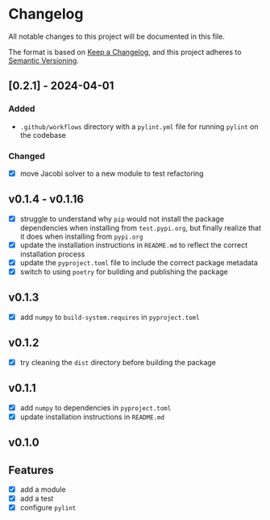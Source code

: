 # Changelog

All notable changes to this project will be documented in this file.

The format is based on [Keep a Changelog](https://keepachangelog.com/en/1.1.0/),
and this project adheres to [Semantic Versioning](https://semver.org/spec/v2.0.0.html).

## [0.2.1] - 2024-04-01

### Added

- `.github/workflows` directory with a `pylint.yml` file for running `pylint` on the codebase

### Changed

- [x] move Jacobi solver to a new module to test refactoring

## v0.1.4 - v0.1.16
- [x] struggle to understand why `pip` would not install the package dependencies when installing from `test.pypi.org`, but finally realize that it does when installing from `pypi.org`
- [x] update the installation instructions in `README.md` to reflect the correct installation process
- [x] update the `pyproject.toml` file to include the correct package metadata
- [x] switch to using `poetry` for building and publishing the package

## v0.1.3
- [x] add `numpy` to `build-system.requires` in `pyproject.toml`

## v0.1.2
- [x] try cleaning the `dist` directory before building the package

## v0.1.1
- [x] add `numpy` to dependencies in `pyproject.toml`
- [x] update installation instructions in `README.md`

## v0.1.0
## Features
- [x] add a module
- [x] add a test
- [x] configure `pylint`